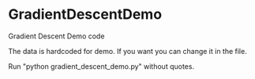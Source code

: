 # GradientDescentDemo
Gradient Descent Demo code

The data is hardcoded for demo. If you want you can change it in the file.

Run "python gradient_descent_demo.py" without quotes.

